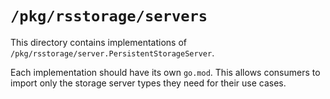 # `/pkg/rsstorage/servers`

This directory contains implementations of
`/pkg/rsstorage/server.PersistentStorageServer`.

Each implementation should have its own `go.mod`. This allows consumers to import
only the storage server types they need for their use cases.
